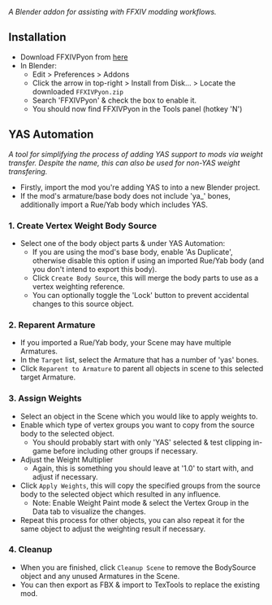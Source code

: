 *A Blender addon for assisting with FFXIV modding workflows.*

## Installation

- Download FFXIVPyon from [here](https://github.com/priprii/FFXIVPyon/releases/download/1.0/FFXIVPyon.zip)
- In Blender:
  - Edit > Preferences > Addons
  - Click the arrow in top-right > Install from Disk... > Locate the downloaded `FFXIVPyon.zip`
  - Search 'FFXIVPyon' & check the box to enable it.
  - You should now find FFXIVPyon in the Tools panel (hotkey 'N')

## YAS Automation

*A tool for simplifying the process of adding YAS support to mods via weight transfer. Despite the name, this can also be used for non-YAS weight transfering.*

- Firstly, import the mod you're adding YAS to into a new Blender project.
- If the mod's armature/base body does not include 'ya_' bones, additionally import a Rue/Yab body which includes YAS.

### 1. Create Vertex Weight Body Source

- Select one of the body object parts & under YAS Automation:
  - If you are using the mod's base body, enable 'As Duplicate', otherwise disable this option if using an imported Rue/Yab body (and you don't intend to export this body).
  - Click `Create Body Source`, this will merge the body parts to use as a vertex weighting reference.
  - You can optionally toggle the 'Lock' button to prevent accidental changes to this source object.

### 2. Reparent Armature

- If you imported a Rue/Yab body, your Scene may have multiple Armatures.
- In the `Target` list, select the Armature that has a number of 'yas' bones.
- Click `Reparent to Armature` to parent all objects in scene to this selected target Armature.

### 3. Assign Weights

- Select an object in the Scene which you would like to apply weights to.
- Enable which type of vertex groups you want to copy from the source body to the selected object.
  - You should probably start with only 'YAS' selected & test clipping in-game before including other groups if necessary.
- Adjust the Weight Multiplier
  - Again, this is something you should leave at '1.0' to start with, and adjust if necessary.
- Click `Apply Weights`, this will copy the specified groups from the source body to the selected object which resulted in any influence.
  - Note: Enable Weight Paint mode & select the Vertex Group in the Data tab to visualize the changes.
- Repeat this process for other objects, you can also repeat it for the same object to adjust the weighting result if necessary.

### 4. Cleanup

- When you are finished, click `Cleanup Scene` to remove the BodySource object and any unused Armatures in the Scene.
- You can then export as FBX & import to TexTools to replace the existing mod.
